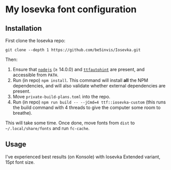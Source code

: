 # My Iosevka font configuration

## Installation

First clone the Iosevka repo:
```
git clone --depth 1 https://github.com/be5invis/Iosevka.git
```
Then:

1. Ensure that [`nodejs`](http://nodejs.org) (≥ 14.0.0) and [`ttfautohint`](http://www.freetype.org/ttfautohint/) are present, and accessible from `PATH`.
2. Run (in repo) `npm install`. This command will install **all** the NPM dependencies, and will also validate whether external dependencies are present.
3. Move `private-build-plans.toml` into the repo.
4. Run (in repo) `npm run build -- --jCmd=4 ttf::iosevka-custom` (this runs the build command with 4 threads to give the computer some room to breathe).

This will take some time. Once done, move fonts from `dist` to `~/.local/share/fonts` and run `fc-cache`.

## Usage

I've experienced best results (on Konsole) with Iosevka Extended variant, 15pt font size.
